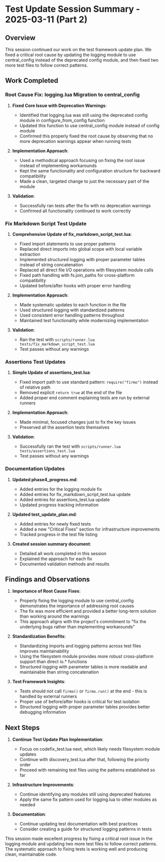 # Test Update Session Summary - 2025-03-11 (Part 2)

## Overview

This session continued our work on the test framework update plan. We fixed a critical root cause by updating the logging module to use central_config instead of the deprecated config module, and then fixed two more test files to follow correct patterns.

## Work Completed

### Root Cause Fix: logging.lua Migration to central_config

1. **Fixed Core Issue with Deprecation Warnings**:
   - Identified that logging.lua was still using the deprecated config module in configure_from_config function
   - Updated this function to use central_config module instead of config module
   - Confirmed this properly fixed the root cause by observing that no more deprecation warnings appear when running tests

2. **Implementation Approach**:
   - Used a methodical approach focusing on fixing the root issue instead of implementing workarounds
   - Kept the same functionality and configuration structure for backward compatibility
   - Made a clean, targeted change to just the necessary part of the module

3. **Validation**:
   - Successfully ran tests after the fix with no deprecation warnings
   - Confirmed all functionality continued to work correctly

### Fix Markdown Script Test Update

1. **Comprehensive Update of fix_markdown_script_test.lua**:
   - Fixed import statements to use proper patterns
   - Replaced direct imports into global scope with local variable extraction
   - Implemented structured logging with proper parameter tables instead of string concatenation
   - Replaced all direct file I/O operations with filesystem module calls
   - Fixed path handling with fs.join_paths for cross-platform compatibility
   - Updated before/after hooks with proper error handling

2. **Implementation Approach**:
   - Made systematic updates to each function in the file
   - Used structured logging with standardized patterns
   - Used consistent error handling patterns throughout
   - Maintained test functionality while modernizing implementation

3. **Validation**:
   - Ran the test with `scripts/runner.lua tests/fix_markdown_script_test.lua`
   - Test passes without any warnings

### Assertions Test Updates

1. **Simple Update of assertions_test.lua**:
   - Fixed import path to use standard pattern: `require("firmo")` instead of relative path
   - Removed explicit `return true` at the end of the file
   - Added proper end comment explaining tests are run by external runners

2. **Implementation Approach**:
   - Made minimal, focused changes just to fix the key issues
   - Preserved all the assertion tests themselves
   
3. **Validation**:
   - Successfully ran the test with `scripts/runner.lua tests/assertions_test.lua`
   - Test passes without any warnings

### Documentation Updates

1. **Updated phase4_progress.md**:
   - Added entries for the logging module fix
   - Added entries for fix_markdown_script_test.lua update
   - Added entries for assertions_test.lua update
   - Updated progress tracking information

2. **Updated test_update_plan.md**:
   - Added entries for newly fixed tests
   - Added a new "Critical Fixes" section for infrastructure improvements
   - Tracked progress in the test file listing

3. **Created session summary document**:
   - Detailed all work completed in this session
   - Explained the approach for each fix
   - Documented validation methods and results

## Findings and Observations

1. **Importance of Root Cause Fixes**:
   - Properly fixing the logging module to use central_config demonstrates the importance of addressing root causes
   - The fix was more efficient and provided a better long-term solution than working around the warnings
   - This approach aligns with the project's commitment to "fix the underlying bugs rather than implementing workarounds"

2. **Standardization Benefits**:
   - Standardizing imports and logging patterns across test files improves maintainability
   - Using the filesystem module provides more robust cross-platform support than direct io.* functions
   - Structured logging with parameter tables is more readable and maintainable than string concatenation

3. **Test Framework Insights**:
   - Tests should not call `firmo()` or `firmo.run()` at the end - this is handled by external runners
   - Proper use of before/after hooks is critical for test isolation
   - Structured logging with proper parameter tables provides better debugging information

## Next Steps

1. **Continue Test Update Plan Implementation**:
   - Focus on codefix_test.lua next, which likely needs filesystem module updates
   - Continue with discovery_test.lua after that, following the priority order
   - Proceed with remaining test files using the patterns established so far

2. **Infrastructure Improvements**:
   - Continue identifying any modules still using deprecated features
   - Apply the same fix pattern used for logging.lua to other modules as needed

3. **Documentation**:
   - Continue updating test documentation with best practices
   - Consider creating a guide for structured logging patterns in tests

This session made excellent progress by fixing a critical root issue in the logging module and updating two more test files to follow correct patterns. The systematic approach to fixing tests is working well and producing clean, maintainable code.